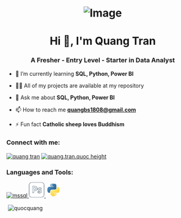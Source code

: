 
 <h1 align="center"> <img src="https://github.com/beto1810/beto1810/blob/b8786d64fd7a54b9ca16c557220cf34872cb9b99/%23Hello%20World%20(3).gif" alt="Image" width="1200" height="400"></h1>

<h1 align="center">Hi 👋, I'm Quang Tran</h1>
<h3 align="center">A Fresher - Entry Level - Starter in Data Analyst</h3>

- 🌱 I’m currently learning **SQL, Python, Power BI**

- 👨‍💻 All of my projects are available at my repository

- 💬 Ask me about **SQL, Python, Power BI**

- 📫 How to reach me **quangbs1808@gmail.com**

- ⚡ Fun fact **Catholic sheep loves Buddhism**

<h3 align="left">Connect with me:</h3>
<p align="left">
<a href="" target="blank"><img align="center" src="https://raw.githubusercontent.com/rahuldkjain/github-profile-readme-generator/master/src/images/icons/Social/facebook.svg" alt="quang tran" height="30" width="40" /></a>
<a href="" target="blank"><img align="center" src="https://raw.githubusercontent.com/rahuldkjain/github-profile-readme-generator/master/src/images/icons/Social/instagram.svg" alt="quang.tran.quoc height"="30" width="40" /></a>
</p>

<h3 align="left">Languages and Tools:</h3>
<p align="left"> <a href="https://www.microsoft.com/en-us/sql-server" target="_blank" rel="noreferrer"> <img src="https://www.svgrepo.com/show/303229/microsoft-sql-server-logo.svg" alt="mssql" width="40" height="40"/> </a> <a href="https://www.photoshop.com/en" target="_blank" rel="noreferrer"> <img src="https://raw.githubusercontent.com/devicons/devicon/master/icons/photoshop/photoshop-line.svg" alt="photoshop" width="40" height="40"/> </a> <a href="https://www.python.org" target="_blank" rel="noreferrer"> <img src="https://raw.githubusercontent.com/devicons/devicon/master/icons/python/python-original.svg" alt="python" width="40" height="40"/> </a> </p>


<p>&nbsp;<img align="center" src="https://github-readme-stats.vercel.app/api?username=quocquang&show_icons=true&locale=en" alt="quocquang" /></p>
